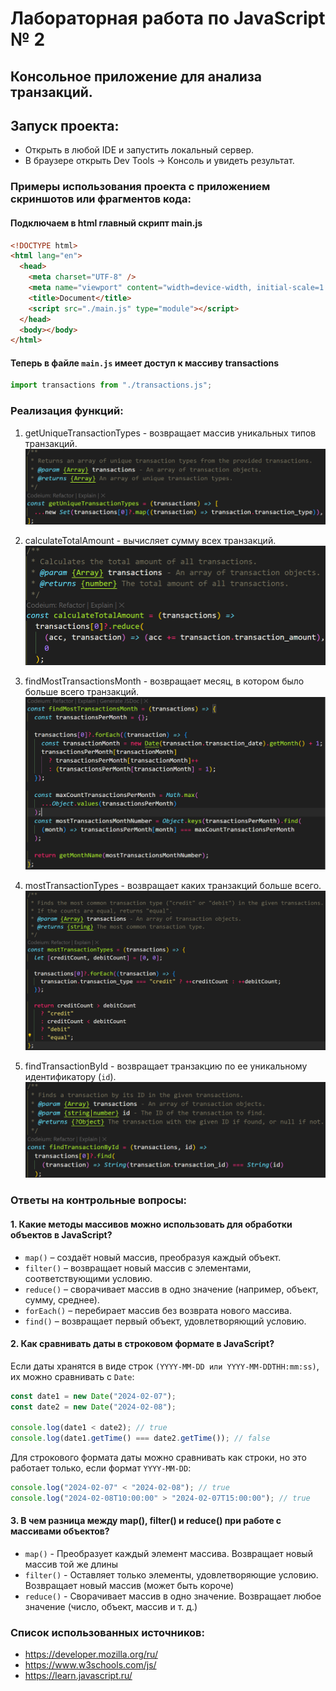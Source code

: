 # Лабораторная работа по JavaScript № 2

## Консольное приложение для анализа транзакций.

## Запуск проекта: 
- Открыть в любой IDE и запустить локальный сервер.
- В браузере открыть Dev Tools -> Консоль и увидеть результат.

### Примеры использования проекта с приложением скриншотов или фрагментов кода:

#### Подключаем в html главный скрипт main.js
``` html
<!DOCTYPE html>
<html lang="en">
  <head>
    <meta charset="UTF-8" />
    <meta name="viewport" content="width=device-width, initial-scale=1.0" />
    <title>Document</title>
    <script src="./main.js" type="module"></script>
  </head>
  <body></body>
</html>
```

#### Теперь в файле `main.js` имеет доступ к массиву transactions
```javascript
import transactions from "./transactions.js";
```
### Реализация функций: 

1. getUniqueTransactionTypes - возвращает массив уникальных типов транзакций.
![](1.png)

2. calculateTotalAmount - вычисляет сумму всех транзакций.
![](2.png)

3. findMostTransactionsMonth - возвращает месяц, в котором было больше всего транзакций.
![](3.png)

4. mostTransactionTypes - возвращает каких транзакций больше всего.
![](4.png)

5. findTransactionById - возвращает транзакцию по ее уникальному идентификатору (`id`).
![](5.png)

### Ответы на контрольные вопросы:

#### 1. Какие методы массивов можно использовать для обработки объектов в JavaScript?

- `map()` – создаёт новый массив, преобразуя каждый объект.
- `filter()` – возвращает новый массив с элементами, соответствующими условию.
- `reduce()` – сворачивает массив в одно значение (например, объект, сумму, среднее).
- `forEach()` – перебирает массив без возврата нового массива.
- `find()` – возвращает первый объект, удовлетворяющий условию.

#### 2. Как сравнивать даты в строковом формате в JavaScript?

Если даты хранятся в виде строк `(YYYY-MM-DD или YYYY-MM-DDTHH:mm:ss)`, их можно сравнивать с `Date`:
```javascript
const date1 = new Date("2024-02-07");
const date2 = new Date("2024-02-08");

console.log(date1 < date2); // true
console.log(date1.getTime() === date2.getTime()); // false
```
Для строкового формата даты можно сравнивать как строки, но это работает только, если формат `YYYY-MM-DD`:
```javascript
console.log("2024-02-07" < "2024-02-08"); // true
console.log("2024-02-08T10:00:00" > "2024-02-07T15:00:00"); // true
```

#### 3. В чем разница между map(), filter() и reduce() при работе с массивами объектов?
- `map()` -	Преобразует каждый элемент массива. Возвращает новый массив той же длины
- `filter()` - Оставляет только элементы, удовлетворяющие условию. Возвращает новый массив (может быть короче)
- `reduce()` - Сворачивает массив в одно значение. Возвращает любое значение (число, объект, массив и т. д.)

### Список использованных источников:
- https://developer.mozilla.org/ru/
- https://www.w3schools.com/js/
- https://learn.javascript.ru/

